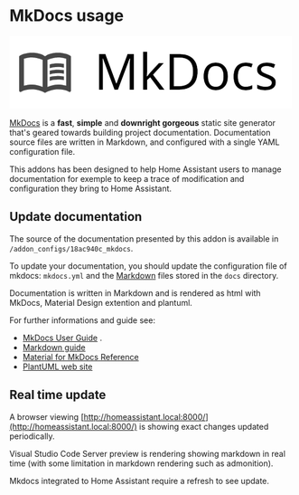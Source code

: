 # MkDocs usage

![](images/logo.png)

[MkDocs](https://www.mkdocs.org) is a **fast**, **simple** and **downright gorgeous** static site generator that's geared towards building project documentation. Documentation source files are written in Markdown, and configured with a single YAML configuration file.

This addons has been designed to help Home Assistant users to manage documentation for exemple to keep a trace of modification and configuration they bring to Home Assistant.

## Update documentation

The source of the documentation presented by this addon is available in `/addon_configs/18ac940c_mkdocs`.

To update your documentation, you should update the configuration file of mkdocs: `mkdocs.yml` and the [Markdown](https://www.markdownguide.org/tools/mkdocs/) files stored in the `docs` directory.

Documentation is written in Markdown and is rendered as html with MkDocs, Material Design extention and plantuml.

For further informations and guide see:

- [MkDocs User Guide](https://www.mkdocs.org/user-guide/writing-your-docs/) .
- [Markdown guide](https://www.markdownguide.org/tools/mkdocs/)
- [Material for MkDocs Reference](https://squidfunk.github.io/mkdocs-material/reference/)
- [PlantUML web site](https://plantuml.com)

## Real time update

A browser viewing [http://homeassistant.local:8000/](http://homeassistant.local:8000/) is showing exact changes updated periodically.

Visual Studio Code Server preview is rendering showing markdown in real time (with some limitation in markdown rendering such as admonition).

Mkdocs integrated to Home Assistant require a refresh to see update.
